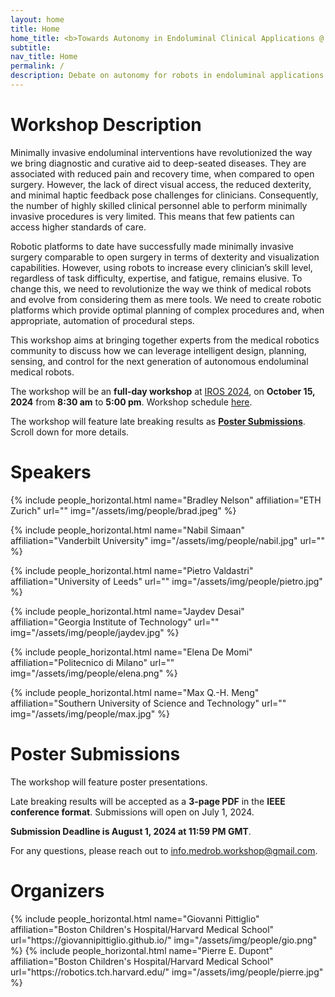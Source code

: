 ```yaml
---
layout: home
title: Home
home_title: <b>Towards Autonomy in Endoluminal Clinical Applications @ IROS 2024</b>
subtitle:
nav_title: Home
permalink: /
description: Debate on autonomy for robots in endoluminal applications.
---
```


# Workshop Description

Minimally invasive endoluminal interventions have revolutionized the way we bring diagnostic and curative aid to deep-seated diseases. They are associated with reduced pain and recovery time, when compared to open surgery. However, the lack of direct visual access, the reduced dexterity, and minimal haptic feedback pose challenges for clinicians. Consequently, the number of highly skilled clinical personnel able to perform minimally invasive procedures is very limited. This means that few patients can access higher standards of care. 

Robotic platforms to date have successfully made minimally invasive surgery comparable to open surgery in terms of dexterity and visualization capabilities. However, using robots to increase every clinician’s skill level, regardless of task difficulty, expertise, and fatigue, remains elusive. To change this, we need to revolutionize the way we think of medical robots and evolve from considering them as mere tools. We need to create robotic platforms which provide optimal planning of complex procedures and, when appropriate, automation of procedural steps.

This workshop aims at bringing together experts from the medical robotics community to discuss how we can leverage intelligent design, planning, sensing, and control for the next generation of autonomous endoluminal medical robots.

The workshop will be an **full-day workshop** at [IROS 2024](https://iros2024-abudhabi.org/), on <b>October 15, 2024</b> from <b>8:30 am</b> to <b>5:00 pm</b>. Workshop schedule [here](https://autonomy-clinical-app.github.io/schedule/).

The workshop will feature late breaking results as [**Poster Submissions**](#poster-submissions). Scroll down for more details.

# Speakers

<div class="row row-cols-2 projects pt-3 pb-3">
  {% include people_horizontal.html name="Bradley Nelson" affiliation="ETH Zurich" url="" img="/assets/img/people/brad.jpeg"  %}
  
  {% include people_horizontal.html name="Nabil Simaan" affiliation="Vanderbilt University" img="/assets/img/people/nabil.jpg" url="" %}

  {% include people_horizontal.html name="Pietro Valdastri" affiliation="University of Leeds" url="" img="/assets/img/people/pietro.jpg" %}

  {% include people_horizontal.html name="Jaydev Desai" affiliation="Georgia Institute of Technology" url="" img="/assets/img/people/jaydev.jpg" %}
  
  {% include people_horizontal.html name="Elena De Momi" affiliation="Politecnico di Milano" url="" img="/assets/img/people/elena.png" %}
  
  {% include people_horizontal.html name="Max Q.-H. Meng" affiliation="Southern University of Science and Technology" url="" img="/assets/img/people/max.jpg" %}

</div>



# Poster Submissions
The workshop will feature poster presentations. 

Late breaking results will be accepted as a **3-page PDF** in the **IEEE conference format**. Submissions will open on July 1, 2024.

**Submission Deadline is August 1, 2024 at 11:59 PM GMT**. 

For any questions, please reach out to [info.medrob.workshop@gmail.com](mailto:info.medrob.workshop@gmail.com).

# Organizers
<div class="row row-cols-2 projects pt-3 pb-3">
  {% include people_horizontal.html name="Giovanni Pittiglio" affiliation="Boston Children's Hospital/Harvard Medical School" url="https://giovannipittiglio.github.io/" img="/assets/img/people/gio.png" %}
  {% include people_horizontal.html name="Pierre E. Dupont" affiliation="Boston Children's Hospital/Harvard Medical School" url="https://robotics.tch.harvard.edu/" img="/assets/img/people/pierre.jpg" %}
</div>
